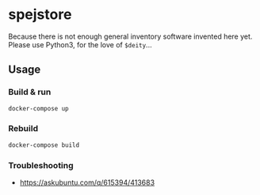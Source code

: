# spejstore

Because there is not enough general inventory software invented here yet.
Please use Python3, for the love of `$deity`...

## Usage

### Build & run

```sh
docker-compose up
```

### Rebuild

```sh
docker-compose build
```

### Troubleshooting

- https://askubuntu.com/q/615394/413683
